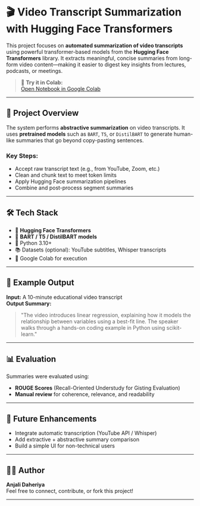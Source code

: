# 🎬 Video Transcript Summarization with Hugging Face Transformers

This project focuses on **automated summarization of video transcripts** using powerful transformer-based models from the **Hugging Face Transformers** library. It extracts meaningful, concise summaries from long-form video content—making it easier to digest key insights from lectures, podcasts, or meetings.

> 🔗 **Try it in Colab:**  
[Open Notebook in Google Colab](https://colab.research.google.com/drive/1Isc4hwCXnLISFTnW-FjYBzIT_uHENN6W?usp=sharing)

---

## 📌 Project Overview

The system performs **abstractive summarization** on video transcripts. It uses **pretrained models** such as `BART`, `T5`, or `DistilBART` to generate human-like summaries that go beyond copy-pasting sentences.

### Key Steps:
- Accept raw transcript text (e.g., from YouTube, Zoom, etc.)
- Clean and chunk text to meet token limits
- Apply Hugging Face summarization pipelines
- Combine and post-process segment summaries

---

## 🛠️ Tech Stack

- 🧠 **Hugging Face Transformers**
- 💬 **BART / T5 / DistilBART models**
- 🐍 Python 3.10+
- 📚 Datasets (optional): YouTube subtitles, Whisper transcripts
- 🚀 Google Colab for execution

---

## 🧪 Example Output

**Input:** A 10-minute educational video transcript  
**Output Summary:**  
> "The video introduces linear regression, explaining how it models the relationship between variables using a best-fit line. The speaker walks through a hands-on coding example in Python using scikit-learn."

---

## 📊 Evaluation

Summaries were evaluated using:
- **ROUGE Scores** (Recall-Oriented Understudy for Gisting Evaluation)
- **Manual review** for coherence, relevance, and readability

---

## 🚀 Future Enhancements

- Integrate automatic transcription (YouTube API / Whisper)
- Add extractive + abstractive summary comparison
- Build a simple UI for non-technical users

---

## 👩‍💻 Author

**Anjali Daheriya**  
Feel free to connect, contribute, or fork this project!

---


